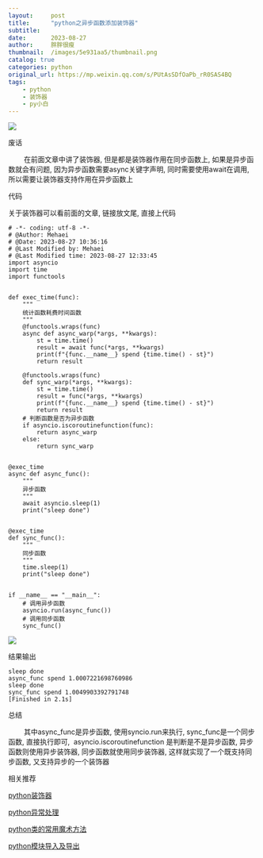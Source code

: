 ```yaml
---
layout:     post
title:      "python之异步函数添加装饰器"
subtitle:   
date:       2023-08-27
author:     胖胖很瘦
thumbnail:  /images/5e931aa5/thumbnail.png
catalog: true
categories: python
original_url: https://mp.weixin.qq.com/s/PUtAsSDfOaPb_rR0SAS4BQ
tags:
    - python
    - 装饰器
    - py小白
---
```


![](/images/5e931aa5/1.png)

废话

        在前面文章中讲了装饰器, 但是都是装饰器作用在同步函数上, 如果是异步函数就会有问题, 因为异步函数需要async关键字声明, 同时需要使用await在调用, 所以需要让装饰器支持作用在异步函数上

代码

关于装饰器可以看前面的文章, 链接放文尾, 直接上代码

```
# -*- coding: utf-8 -*-  
# @Author: Mehaei  
# @Date: 2023-08-27 10:36:16  
# @Last Modified by: Mehaei  
# @Last Modified time: 2023-08-27 12:33:45  
import asyncio  
import time  
import functools  
  
  
def exec_time(func):  
    """  
    统计函数耗费时间函数  
    """  
    @functools.wraps(func)  
    async def async_warp(*args, **kwargs):  
        st = time.time()  
        result = await func(*args, **kwargs)  
        print(f"{func.__name__} spend {time.time() - st}")  
        return result  
  
    @functools.wraps(func)  
    def sync_warp(*args, **kwargs):  
        st = time.time()  
        result = func(*args, **kwargs)  
        print(f"{func.__name__} spend {time.time() - st}")  
        return result  
    # 判断函数是否为异步函数  
    if asyncio.iscoroutinefunction(func):  
        return async_warp  
    else:  
        return sync_warp  
  
  
@exec_time  
async def async_func():  
    """  
    异步函数  
    """  
    await asyncio.sleep(1)  
    print("sleep done")  
  
  
@exec_time  
def sync_func():  
    """  
    同步函数  
    """  
    time.sleep(1)  
    print("sleep done")  
  
  
if __name__ == "__main__":  
    # 调用异步函数  
    asyncio.run(async_func())  
    # 调用同步函数  
    sync_func()
```

![](/images/5e931aa5/2.png)

结果输出

```
sleep done  
async_func spend 1.0007221698760986  
sleep done  
sync_func spend 1.0049903392791748  
[Finished in 2.1s]
```

总结

        其中async\_func是异步函数, 使用syncio.run来执行, sync\_func是一个同步函数, 直接执行即可,  asyncio.iscoroutinefunction 是判断是不是异步函数, 异步函数则使用异步装饰器, 同步函数就使用同步装饰器, 这样就实现了一个既支持同步函数, 又支持异步的一个装饰器

相关推荐

[python装饰器](http://mp.weixin.qq.com/s?__biz=MzUyMzk3OTYyMQ==&mid=2247487309&idx=1&sn=1ae372f560d3950a07a9c71039c97802&chksm=fa351147cd4298513b506fac7fbbd1cb6aec250a672b9b2ec8b99677ad77420af6df715a0144&scene=21#wechat_redirect)

[python异常处理](http://mp.weixin.qq.com/s?__biz=MzUyMzk3OTYyMQ==&mid=2247487233&idx=1&sn=44a52d31332103d2290ef7e4fa23cadc&chksm=fa35110bcd42981d1d0f4efdbd363e3f5dbec2f0db1d231635aff045b0d9f2a1818730189718&scene=21#wechat_redirect)

[python类的常用魔术方法](http://mp.weixin.qq.com/s?__biz=MzUyMzk3OTYyMQ==&mid=2247487222&idx=1&sn=fd2349cb8902e40f41f7568d3ccefedd&chksm=fa3510fccd4299eadd597f56ef5912c334b79642eddb88fe7b5e9cf0b3e7655d9590a2234e18&scene=21#wechat_redirect)

[python模块导入及导出](http://mp.weixin.qq.com/s?__biz=MzUyMzk3OTYyMQ==&mid=2247487329&idx=1&sn=b09e74cb74f908a1c9a80f46ef63e4e9&chksm=fa35116bcd42987d7f4c186d579da627db92e3b26f892a83d0367ca8659c44260fb7e924d343&scene=21#wechat_redirect)